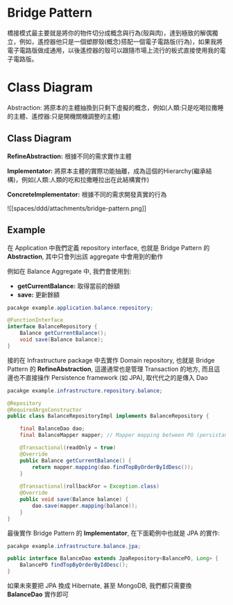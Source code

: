 # Bridge Pattern

橋接模式最主要就是將你的物件切分成概念與行為(殼與肉)，達到極致的解偶獨立，例如，遙控器他只是一個塑膠殼(概念)搭配一個電子電路版(行為)，如果我將電子電路版做成通用，以後遙控器的殼可以跟隨市場上流行的板式直接使用我的電子電路版。

# Class Diagram

Abstraction: 將原本的主體抽換到只剩下虛擬的概念，例如(人類:只是吃喝拉撒睡的主體、遙控器:只是開機關機調整的主體)

## Class Diagram

**RefineAbstraction:** 根據不同的需求實作主體

**Implementator:** 將原本主體的實際功能抽離，成為這個的Hierarchy(繼承結構)，例如(人類:人類的吃和拉撒睡拉出在此結構實作)

**ConcreteImplementator:** 根據不同的需求開發真實的行為

![[spaces/ddd/attachments/bridge-pattern.png]]

## Example

在 Application 中我們定義 repository interface, 也就是 Bridge Pattern 的 **Abstraction**, 其中只會列出該 aggregate 中會用到的動作

例如在 Balance Aggregate 中, 我們會使用到:
- **getCurrentBalance:** 取得當前的餘額
- **save:** 更新餘額

```java
pacakge example.application.balance.repository;

@FunctionInterface
interface BalanceRepository {
    Balance getCurrentBalance();
    void save(Balance balance);
}
```

接的在 Infrastructure package 中去實作 Domain repository, 也就是 Bridge Pattern 的 **RefineAbstraction**, 這邊通常也是管理 Transaction 的地方, 而且這邊也不直接操作 Persistence framework (如 JPA), 取代代之的是傳入 Dao

```java
pacakge example.infrastructure.repository.balance;

@Repository
@RequiredArgsConstructor
public class BalanceRepositoryImpl implements BalanceRepository {

    final BalanceDao dao;
    final BalanceMapper mapper; // Mapper mapping between PO (persistant object) and DO (domain object)

    @Transactional(readOnly = true)
    @Override  
    public Balance getCurrentBalance() {  
        return mapper.mapping(dao.findTopByOrderByIdDesc());
    }  
    
    @Transactional(rollbackFor = Exception.class)
    @Override  
    public void save(Balance balance) {  
        dao.save(mapper.mapping(balance));  
    }  
}
```

最後實作 Bridge Pattern 的 **Implementator**, 在下面範例中也就是 JPA 的實作:

```java
pacakge example.infrastructure.balance.jpa;

public interface BalanceDao extends JpaRepository<BalancePO, Long> {
    BalancePO findTopByOrderByIdDesc();
}
```

如果未來要把 JPA 換成 Hibernate, 甚至 MongoDB, 我們都只需要換 **BalanceDao** 實作即可